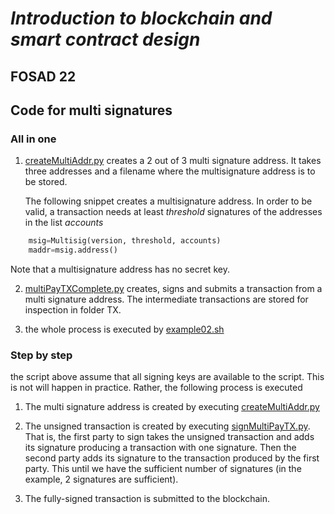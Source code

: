 # *Introduction to blockchain and smart contract design*
## FOSAD 22 ##

## Code for multi signatures ##
### All in one ###
1. [createMultiAddr.py](./createMultiAddr.py) creates a 2 out of 3
multi signature address.
It takes three addresses and a filename where the multisignature address is
to be stored.


    The following snippet creates a multisignature address. In order
    to be valid, a transaction needs at least *threshold* signatures
    of the addresses in the list *accounts*

```python
    msig=Multisig(version, threshold, accounts)
    maddr=msig.address()
```
Note that a multisignature address has no secret key.

2. [multiPayTXComplete.py](./multiPayTXComplete.py) 
creates, signs and submits a transaction from a multi signature address. The intermediate transactions are stored for inspection in folder TX.

3. the whole process is executed by [example02.sh](./example02.sh)

### Step by step ### 
the script above assume that all signing keys are available to the script. This is not will happen in practice. Rather, the following process is executed

1. The multi signature address is created by executing [createMultiAddr.py](./createMultiAddr.py)

2. The unsigned transaction is created by executing [signMultiPayTX.py](./signMultiPayTX.py). 
    That is, the first party to sign takes the unsigned transaction and adds its signature producing a 
    transaction with one signature. Then the second party adds its signature to the transaction produced by the first party.         This until we have the sufficient number of signatures (in the example, 2 signatures are sufficient).

3. The fully-signed transaction is submitted to the blockchain.
    
